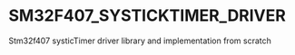 # SM32F407_SYSTICKTIMER_DRIVER
Stm32f407 systicTimer driver library and implementation from scratch 
